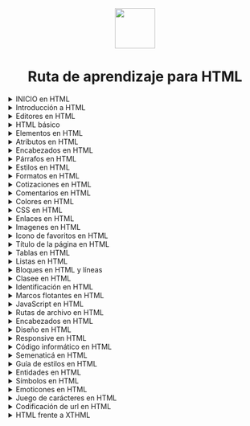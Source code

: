 <div align="center">
  <img  align="center" src="https://github.com/Brayan-Hc11/devicon/blob/master/icons/html5/html5-original-wordmark.svg" width=80px">

  # Ruta de aprendizaje para HTML

</div>

<details>
  <summary>
    INICIO en HTML
  </summary>

***
- HTML es el lenguaje de marcado para las paginas web.
- Con HTML puedes crear tu propio sitio web.
- HTML es fácil de aprender 
***
</details>

<details>
  <summary>
    Introducción a HTML
  </summary>

***
HTML es el lenguaje de marcado estándar para crear páginas web.

***
## ¿Qué es HTML?

- HTML quiere decir Hipertext Markout Languje o por su traducción a lenguaje de marcado de hipertexto.
- HTML es el lenguaje de marcado estándar para crear páginas web.
- HTML describe la estructura de una páguina web.
- HTML consta de una serie de elementos.
- Los elementos de HTML le indican al navegador como mostrar el contenido.
- Los elementos de HTML etiqutan piezas de contenido como "este es un encad¿bezado", "este es un párrafo","esto es un enlace", etc.

***
## Un documento HTML simple

_Ejemplo:_

~~~
<!DOCTYPE html>
  <html>
    <head>
      <title>Page Title</title>
    </head>

  <body>

  <h1>My First Heading</h1>
    <p>My first paragraph.</p>

  </body>
</html>
~~~

_Proceso de ejecución:_
~~~
1. La etiqueta semantica __("<!DOCTYPE html>")__ define que este documento es un documento HTML.
2. El elemento __<html>__ es el elemento raiza de al pagina HTML.
3. El elemento __<head>__ es el elemento que contiene la metainformación de la página HTML.
4. El elemento __<title>__ es el elemento que especifica un título para la página HTML(este se muestra en la barra del título del navegador o en la pestaña de la página).
5. El elemento __<body>__ es el elemento que define el cuerpo del documento y es un contenedor de todos los coneidos visibles, como encabezados, párrafos, imagenes, hipervinculos, tablas, listas, etc.
6. El elemento __<h1>__ es el elmento que define un encadezado grande.
7. El elemento __<p>__ es el elemento que define un párrafo.
~~~
***

## ¿Qué es un elemento HTML 
Un elemento se define mediante una etiqueta de inicio, algo de contenido y una etiqueta de finalización. El elemento HTML es todo, desde la etiqueta de inicio hasta la etiqueta final.

|Inicio|Contenido         |Final|
|------|------------------|-----|
|h1    |My first heading  |/h1  |
|p     |My first paragraph|/p   |
|br    |none              |none |

__Nota:__ Algunos elementos HTML no tienen contenido (como el elemento br). Estos elementos se denominan elemntos vacíos. Los elementos vacíos no tienen etiqueta final.

***
## Navegadores web
El propósito de un navegador web (Chrome, Edge, Firefox, Safari) es leer documentos HTML y mostrarlos correctamente. Un navegador no muestra las etiquetas HTML, pero las usa para determinar cómo mostrar el documento:

![image](https://github.com/Brayan-Hc11/HTML5/assets/118775234/add05f1b-d67c-412d-b701-1b5fc87e7c5f)

## Estructura de al página HTML

A continuación se muestra una vizualización de la estructura de una página HTML:

![image](https://github.com/Brayan-Hc11/HTML5/assets/118775234/70a99fe6-7f74-4f7d-afcd-0d0b82defff5)

__Nota:__ El contenido al interior de la sección ´body' se mostrará en un navegador. El contenido dentro del elemento 'title' se mostrará en la barra de título del navegador o en la pestaña de la página.
</details>

<details>
  <summary>
    Editores en  HTML
  </summary>

  ***
  Un simple editor de texto es todo lo que se necedita para aprender HMTL.

  ## Aprenda HTML atraves del Bloc de notas o un Editor de texto
  Las páginas web se pueden crear y modificar utilizando editores HTML profesionales. Sin embargo, para apreder HTML recomiendo un editor de texto simple como Notepad para (PC).

  Creeemos que usar un editor de texto simple es una buena manera de aprender HTML.
  ***
</details>

<details>
  <summary>
    HTML básico
  </summary>

  ***
  ## Ejemplos básicos de HTML

  En este apartado mostraremos unos ejemplos básicos de HTML 

  ***
  ## Documentos HTML 

  Todos los documentos HTML deben comenzar con una declaración de tipo documento:
  ~~~
<!DOCTYPE html>
  ~~~

  El documento HTML es sí comienza con la etiqueta de apertura y finaliza con la etiqueta de cierre:
  ~~~
<html>

</html>
  ~~~

El contenido visual del documento HMTL está entre la etiqueta de cuerpo o de body
~~~
<body>

</body>
~~~

***
## Uso de la declaración !DOCTYPE

La declaración representa el tipo de documento y ayuda a los navegadores a mostrar correctamente las páginas web. Solo debe aparecer una vez, en la parte superior de la página (antes de cualquier etiqueta HTML).

La declaración no distingue entre mayúsculas y minúsculas.

_Declaración de la estructura es:_
~~~
<!DOCTYPE html>
~~~

***
## Encabezados en HTML

Los encabezados HTML se defienen con las etiquetas h1 a h6 que representas las diferentes escalas de encabezados en HTML

~~~
<h1></h1>
<h2></h2>
<h3></h3>
<h4></h4>
<h5></h5>
<h5></h5>
~~~

***
## párrafos en HMTL

Los párrafos en HTML se definen con la etiqueta p que nos ayuda a contener los párrafos 

~~~
<p>This is a Paragrph.</p>
<p>This is another Paragrph</p>
~~~

***
## Enlaces en HTML 

Los enlaces en HTML se definen con la etiqeuta a 

~~~
<a href="dirección de url">This is a link</a>
~~~
_Nota:_ El destino del enlace se especifica en el atributo href. Los atributos se utilizan para poporcionar infromación adicional sobre los elmentos HTML.

***
## Imagenes en HTML 

Las imagenes en HTML se definen con la eeiqueta de img 

El archivo de origen _scr_, el texto alternativo _alt_, y las propiedades _width_ y height se proporcionan como atibutos en la etiqueta
~~~
<img src="dirección de la imagen" alt="texto alternativo" width="104" height="142">
~~~

***
</details>

<details>
  <summary>
    Elementos en HTML
  </summary>

  ***
  Un elemento HTML se define mediante una etiqueta de inicio, aldo de contenido y una etiqueta de cierre.

  ***

  ## Elementos HTML

  __El elemento HTML__ es todo, desde la etiqueta inicial hasta la etiqueta final:
  
  ~~~
<Nombre de la etiqueta> El contenido va aquí </Nombre de la etiqueta>
  ~~~

***
## Elementos HTML anidados

Los elementos HTML se pueden anidar(esto significa que los elementos pueden contener otros elementos).
Todos los elementos HTML constan de elementos HTML anidados.

El siguiente ejemplo contiene cuatro elementos HTMl

__Ejemplo:__

~~~
<!DOCTYPE html>
<html>
  <body>
    <h1>My First Heading</h1>
    <p>My First Parragraph.</p>
  </body>
</html>
~~~

__Proceso de ejecución:__

El elemento `<html>` es el elemento raiz y define todo el documento HtML.

Tiene una etiqueta de inicio `<html>` y una etiqueta de cierre `</html>`.

Entonces dentrol del elemento `<html>` hay un elemento `<body>`:

~~~
<body>
  <h1>My First Heading</h1>
  <p>My First paragraph.</p>
</body>
~~~

El elemento `<dody>` define el cuerpo del documento.

Tiene una etiqueta de inicio `<doby>` y una etiqueta de cierre `</body>`.

Luego, dentro del elemento `<body>` hay dentro otros dos elementos: `<h1>` y `<p>`:

~~~
<h1>My First Heading</h1>
<p>My First Paragraph.</p>
~~~

El elemento `<h1>` defiene un encabezado.

Tiene una etiqueta de inicio `<h1>` y una etiqueta final `</h1>`:

~~~
<h1>My First Heading</h1>
~~~

El elemento `<p>` define un párrafo.

Tiene una eitiqueta de inicio `<p>` y una etiqueta final `</p>`:

~~~
<p>My First paragraph.</p>
~~~

***
## Nunca te saltes la etiqueta final
Algunos elementos HTML se mostrarán correctamente, incluso si olvida la etiqueta final:

__Ejemplo:__

~~~
<html>
<body>

  <p>This is a Paragraph
  <p>This is a Paragraph

</body>
</html>
~~~

Sin embargo, ¡Nunca confies en esto! ¡Puede ocurrir errores y resultados inesperados si olvida la etiqueta final!

***
## Elementos HTML vacíos 
Los elementos HTML sin contenido se denominan elemnetos vacíos.

La etiqueta `<br>` define un salto de línea y es un elemento vacío sin etiqueta de cierre:

__Ejemplo:__

~~~
<p>This is a <br> paragraph with a line break.</p>
~~~

***
## HTML no distingue entre mayúsculas y minúsculas
Las etiquetas HTML no distiguen entre mayúsculas y minúsculas: `<P>` significa lo mismo que `<p>`.

El estandar HTML no requiere etiquetas en minúsculas, pero el W3C __recomienda__ minúsculas en HTML y __exige__ minúsculas para tipos de documentos más estrictos como XHTML.

***
</details>

<details>
  <summary>
   Atributos en  HTML
  </summary>

  ***
</details>

<details>
  <summary>
   Encabezados en HTML
  </summary>

  ***
</details>

<details>
  <summary>
     Párrafos en HTML
  </summary>

  ***
</details>

<details>
  <summary>
    Estilos en HTML
  </summary>

  ***
</details>

<details>
  <summary>
    Formatos en HTML
  </summary>

  ***
</details>

<details>
  <summary>
   Cotizaciones en HTML
  </summary>

  ***
</details>

<details>
  <summary>
    Comentarios en HTML
  </summary>

  ***
</details>

<details>
  <summary>
    Colores en HTML 
  </summary>

  ***
</details>

<details>
  <summary>
    CSS en HTML
  </summary>

  ***
</details>

<details>
  <summary>
    Enlaces en HTML
  </summary>

  ***
</details>

<details>
  <summary>
   Imagenes en HTML
  </summary>

  ***
</details>

<details>
  <summary>
    Icono de favoritos en HTML
  </summary>

  ***
</details>

<details>
  <summary>
    Título de la página en HTML 
  </summary>

  ***
</details>

<details>
  <summary>
    Tablas en HTML 
  </summary>

  ***
</details>

<details>
  <summary>
    Listas en HTML 
  </summary>

  ***
</details>

<details>
  <summary>
   Bloques en HTML y líneas 
  </summary>

  ***
</details>

<details>
  <summary>
    Clasee en HTML 
  </summary>

  ***
</details>

<details>
  <summary>
    Identificación en HTML 
  </summary>

  ***
</details>

<details>
  <summary>
    Marcos flotantes en HTML 
  </summary>

  ***
</details>

<details>
  <summary>
    JavaScript en HTML 
  </summary>

  ***
</details>

<details>
  <summary>
    Rutas de archivo en HTML 
  </summary>

  ***
</details>

<details>
  <summary>
  Encabezados en HTML 
  </summary>

  ***
</details>

<details>
  <summary>
    Diseño en HTML 
  </summary>

  ***
</details>

<details>
  <summary>
    Responsive en HTML 
  </summary>

  ***
</details>

<details>
  <summary>
    Código informático en HTML 
  </summary>

  ***
</details>

<details>
  <summary>
    Semenaticá en HTML 
  </summary>

  ***
</details>

<details>
  <summary>
    Guía de estilos en HTML 
  </summary>

  ***
</details>

<details>
  <summary>
    Entidades en HTML 
  </summary>

  ***
</details>

<details>
  <summary>
    Símbolos en HTML 
  </summary>

  ***
</details>

<details>
  <summary>
    Emoticones en HTML 
  </summary>

  ***
</details>

<details>
  <summary>
    Juego de carácteres en HTML 
  </summary>

  ***
</details>

<details>
  <summary>
    Codificación de url en HTML 
  </summary>

  ***
</details>

<details>
  <summary>
    HTML frente a XTHML 
  </summary>

  ***
</details>

<!--
***
### Formularios HTML
- Formularios HTML
- Atributos de formulario HTML
- Elementos de formulario HTML
- Tipos de entrada HTML
- Atributos de entrada HTML
- Atributos de formulario de entrada HTML

***
- Gráficos HTML
- Lienzo HTML
- HTML SVG

***
- Medios HTML
- Medios HTML
- Vídeo HTML
- Audio HTML
- Complementos HTML
- HTML de YouTube

***
- API de HTML
- Geolocalización HTML
- Arrastrar/soltar HTML
- Almacenamiento web HTML
- Trabajadores web HTML
- SSE HTML

***
- Ejemplos HTML
- Ejemplos HTML
- Editor HTML
- Cuestionario HTML
- Ejercicios HTML
- Campamento de entrenamiento HTML
- Certificado HTML
- Resumen HTML
- Accesibilidad HTML

***
- Referencias HTML
- Lista de etiquetas HTML
- Atributos HTML
- Atributos globales HTML
- Compatibilidad con navegador HTML
- Eventos HTML
- Colores HTML
- Lienzo HTML
- Audio/vídeo HTML
- Tipos de documentos HTML
- Conjuntos de caracteres HTML
- Codificación de URL HTML
- Códigos de idioma HTML
- Mensajes HTTP
- Métodos HTTP
- Convertidor PX a EM
- Atajos de teclado
-->

